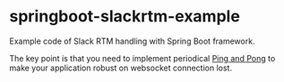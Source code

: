 # springboot-slackrtm-example

Example code of Slack RTM handling with Spring Boot framework.

The key point is that you need to implement periodical
[Ping and Pong](https://api.slack.com/rtm#real-time-messaging-rtm-api__ping-and-pong)
to make your application robust on websocket connection lost.
